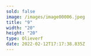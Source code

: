 ```yaml
---
sold: false
image: /images/image00006.jpeg
title: "9"
width: "20"
height: "20"
type: Olieverf
date: 2022-02-12T17:17:38.835Z
---
```

